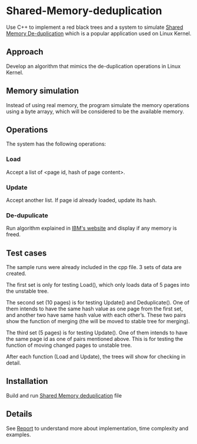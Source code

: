 # Shared-Memory-deduplication

Use C++ to implement a red black trees and a system to simulate [Shared Memory De-duplication](https://www.ibm.com/developerworks/linux/library/l-kernel-shared-memory/index.html) which is a popular application used on Linux Kernel.

## Approach
Develop an algorithm that mimics the de-duplication operations in Linux Kernel. 

## Memory simulation
Instead of using real memory, the program simulate the memory operations using a byte arrayy, which will be considered to be the available memory.

## Operations
The system has the following operations: 

### Load
Accept a list of <page id, hash of page content>. 

### Update
Accept another list. If page id already loaded, update its hash.

### De-dupulicate
Run algorithm explained in [IBM's website](https://www.ibm.com/developerworks/linux/library/l-kernel-shared-memory/index.html) and display if any memory is freed.


## Test cases
The sample runs were already included in the cpp file. 3 sets of data are created.

The first set is only for testing Load(), which only loads data of 5 pages into the unstable tree.  

The second set (10 pages) is for testing Update() and Deduplicate(). One of them intends to have the same hash value as one page from the first set, and another two have same hash value with each other’s. These two pairs show the function of merging (the will be moved to stable tree for merging). 

The third set (5 pages) is for testing Update(). One of them intends to have the same page id as one of pairs mentioned above. This is for testing the function of moving changed pages to unstable tree. 

After each function (Load and Update), the trees will show for checking in detail.

## Installation
Build and run [Shared Memory deduplication](SharedMemoryDeduplication.cpp) file

## Details
See [Report](Report.pdf) to understand more about implementation, time complexity and examples.
